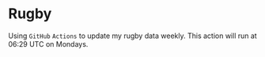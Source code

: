 # Rugby

Using `GitHub` `Actions` to update my rugby data weekly. This action will run at
06:29 UTC on Mondays.
